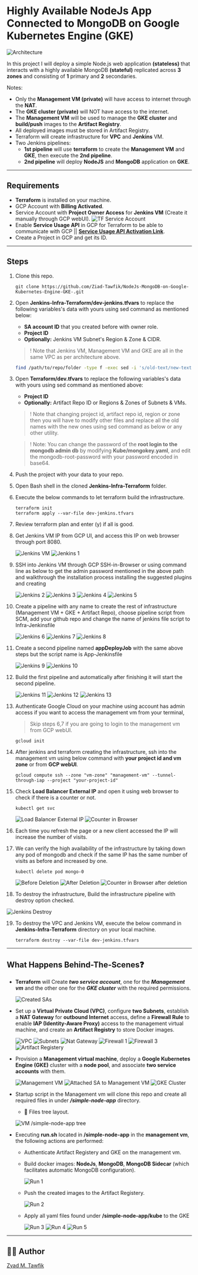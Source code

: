 # Highly Available NodeJs App Connected to MongoDB on Google Kubernetes Engine (GKE)

![Architecture](/Images/gcp-arch-jenkins-gke.png)

In this project I will deploy a simple Node.js web application **(stateless)** that interacts with a highly available MongoDB **(stateful)** replicated across **3 zones** and consisting of **1** primary and **2** secondaries.

Notes:
- Only the **Management VM (private)** will have access to internet through the **NAT**.
- The **GKE cluster (private)** will NOT have access to the internet.
- The **Management VM** will be used to manage the **GKE cluster** and **build/push** images to the **Artifact Registry**.
- All deployed images must be stored in Artifact Registry.
- Terraform will create infrastructure for **VPC** and **Jenkins** VM.
- Two Jenkins pipelines:
    - **1st pipeline** will use **terraform** to create the **Management VM** and **GKE**, then execute the **2nd pipeline**.
    - **2nd pipeline** will deploy **NodeJS** and **MongoDB** application on **GKE**.

----------
## Requirements
- **Terraform** is installed on your machine.
- GCP Account with **Billing Activated**.
- Service Account with **Project Owner Access** for **Jenkins VM** (Create it manually through GCP webUI).
![TF Service Account](/Images/SA.png)
- Enable **Service Usage API** in GCP for Terraform to be able to communicate with GCP || **[Service Usage API Activation Link](https://console.cloud.google.com/apis/api/serviceusage.googleapis.com)**.
- Create a Project in GCP and get its ID.

----------
## Steps
1. Clone this repo.

    ```Shell
    git clone https://github.com/Ziad-Tawfik/NodeJs-MongoDB-on-Google-Kubernetes-Engine-GKE-.git
    ```

2. Open **Jenkins-Infra-Terraform/dev-jenkins.tfvars** to replace the following variables's data with yours using sed command as mentioned below:   
    - **SA account ID** that you created before with owner role.
    - **Project ID**
    - **Optionally:** Jenkins VM Subnet's Region & Zone & CIDR.

    > ! Note that Jenkins VM, Management VM and GKE are all in the same VPC as per architecture above.

    ```Bash
    find /path/to/repo/folder -type f -exec sed -i 's/old-text/new-text/g' {} \;
    ```

3. Open **Terraform/dev.tfvars** to replace the following variables's data with yours using sed command as mentioned above:
    - **Project ID**
    - **Optionally:** Artifact Repo ID or Regions & Zones of Subnets & VMs.

    > ! Note that changing project id, artifact repo id, region or zone then you will have to modify other files and replace all the old names with the new ones using sed command as below or any other utility.

    > ! Note: You  can change the password of the **root login to the mongodb admin db** by modifying **Kube/mongokey.yaml**, and edit the mongodb-root-password with your password encoded in base64.
    
4. Push the project with your data to your repo.

5. Open Bash shell in the cloned **Jenkins-Infra-Terraform** folder.

6. Execute the below commands to let terraform build the infrastructure.
    ```Shell
    terraform init
    terraform apply --var-file dev-jenkins.tfvars
    ```
7. Review terraform plan and enter (y) if all is good.

8. Get Jenkins VM IP from GCP UI, and access this IP on web browser through port 8080.

    ![Jenkins VM](/Images/Jenkins-VM-Ext-IP.png)
    ![Jenkins 1](/Images/Jenkins1.png)

9. SSH into Jenkins VM through GCP SSH-in-Browser or using command line as below to get the admin password mentioned in the above path and walkthrough the installation process installing the suggested plugins and creating 

    ![Jenkins 2](/Images/Jenkins2.png)
    ![Jenkins 3](/Images/Jenkins3.png)
    ![Jenkins 4](/Images/Jenkins4.png)
    ![Jenkins 5](/Images/Jenkins5.png)

10. Create a pipeline with any name to create the rest of infrastructure (Management VM + GKE + Artifact Repo), choose pipeline script from SCM, add your github repo and change the name of jenkins file script to Infra-Jenkinsfile

    ![Jenkins 6](/Images/Jenkins6.png)
    ![Jenkins 7](/Images/Jenkins7.png)
    ![Jenkins 8](/Images/Jenkins8.png)

11. Create a second pipeline named **appDeployJob** with the same above steps but the script name is App-Jenkinsfile

    ![Jenkins 9](/Images/Jenkins9.png)
    ![Jenkins 10](/Images/Jenkins10.png)

12. Build the first pipeline and automatically after finishing it will start the second pipeline.

    ![Jenkins 11](/Images/Jenkins11.png)
    ![Jenkins 12](/Images/Jenkins12.png)
    ![Jenkins 13](/Images/Jenkins13.png)

13. Authenticate Google Cloud on your machine using account has admin access if you want to access the management vm from your terminal, 
    > Skip steps 6,7 if you are going to login to the management vm from GCP webUI.

    ```Shell
    gcloud init
    ```
14. After jenkins and terraform creating the infrastructure, ssh into the management vm using below command with **your project id and vm zone** or from **GCP webUI**.
    ```Shell
    gcloud compute ssh --zone "vm-zone" "management-vm" --tunnel-through-iap --project "your-project-id"
    ```

15. Check **Load Balancer External IP** and open it using web browser to check if there is a counter or not.
    ```Shell
    kubectl get svc
    ```
    ![Load Balancer External IP](/Images/External-ip.png)
    ![Counter in Browser](/Images/webbrowser1.png)
   
16. Each time you refresh the page or a new client accessed the IP will increase the number of visits.

17. We can verify the high availability of the infrastructure by taking down any pod of mongodb and check if the same IP has the same number of visits as before and increased by one.
    ```Shell
    kubectl delete pod mongo-0
    ```
    ![Before Deletion](/Images/pod1.png)
    ![After Deletion](/Images/pod2.png)
    ![Counter in Browser after deletion](/Images/webbrowser2.png)

18. To destroy the infrastructure, Build the infrastructure pipeline with destroy option checked.

  ![Jenkins Destroy](/Images/Jenkins-Delete.png)

19. To destroy the VPC and Jenkins VM, execute the below command in **Jenkins-Infra-Terraform** directory on your local machine.

    ```Shell
    terraform destroy --var-file dev-jenkins.tfvars
    ```
----------
## What Happens Behind-The-Scenes❓
- **Terraform** will Create ***two service account***, one for the ***Management vm*** and the other one for the ***GKE cluster*** with the required permissions.

    ![Created SAs](/Images/Created_SA.png)

- Set up a **Virtual Private Cloud (VPC)**, configure **two Subnets**, establish a **NAT Gateway** for **outbound Internet** access, define a **Firewall Rule** to enable **IAP (Identity-Aware Proxy)** access to the management virtual machine, and create an **Artifact Registry** to store Docker images.

    ![VPC](/Images/VPC.png)
    ![Subnets](/Images/Subnets.png)
    ![Nat Gateway](/Images/Cloud-Nat.png)
    ![Firewall 1](/Images/allow-iap-firewall-1.png)
    ![Firewall 3](/Images/allow-iap-firewall-3.png)
    ![Artifact Registery](/Images/Artifact-Repo.png)

- Provision a **Management virtual machine**, deploy a **Google Kubernetes Engine (GKE)** cluster with a **node pool**, and associate **two service accounts** with them.

    ![Management VM](/Images/Management-VM.png)
    ![Attached SA to Management VM](/Images/ManagemetVM-Attached-SA.png)
    ![GKE Cluster](/Images/Kubernetes-Cluster.png)


- Startup script in the Management vm will clone this repo and create all required files in under ***/simple-node-app*** directory. 
    - 🌳 Files tree layout.

    ![VM /simple-node-app tree](/Images/Vm-Tree.png)

- Executing **run.sh** located in **/simple-node-app** in the **management vm**, the following actions are performed:

    - Authenticate Artifact Registery and GKE on the management vm.
    
    - Build docker images: **NodeJs**, **MongoDB**, **MongoDB Sidecar** (which facilitates automatic MongoDB configuration).

        ![Run 1](/Images/Run1.png)

    - Push the created images to the Artifact Registery.

        ![Run 2](/Images/Run2.png)

    - Apply all yaml files found under **/simple-node-app/kube** to the GKE

        ![Run 3](/Images/Run3.png)
        ![Run 4](/Images/Run4.png)
        ![Run 5](/Images/Run5.png)


----------

## :mage_man: Author
[Zyad M. Tawfik](https://www.linkedin.com/in/zyad-m-tawfik/)
